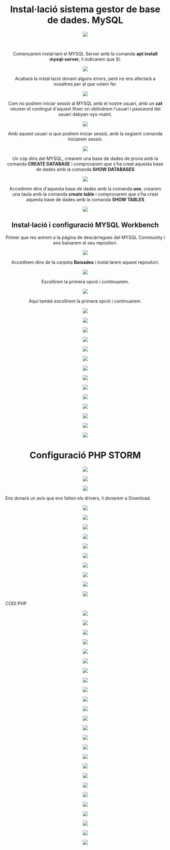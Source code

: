<h1 align="center">
  <b>Instal·lació sistema gestor de base de dades. MySQL</b>
</h1>

<p align="center">
  <img src="https://user-images.githubusercontent.com/91249151/155364414-9f5e788a-1d73-410c-a799-36d59c480bd3.png">
</p>
<br>
<p align="center">
  Començarem instal·lant el MYSQL Server amb la comanda <b>apt install mysql-server</b>, li indicarem que Sí.
</p>

<p align="center">
  <img src="https://user-images.githubusercontent.com/91249151/155302043-05e4211c-d0ca-4959-94db-917f8871cf96.png">
</p>

<p align="center">
Acabarà la instal·lació donant alguns errors, però no ens afectarà a nosaltres per al que volem fer.
</p>
  
<p align="center">
  <img src="https://user-images.githubusercontent.com/91249151/155302575-3ec9045c-8904-4ad1-8212-c01089af7a65.png">
</p>

<p align="center">
  Com no podrem iniciar sessió al MYSQL amb el nostre usuari, amb un <b>cat</b> veurem el contingut d'aquest fitxer on obtindrem l'usuari i password del usuari debyan-sys-maint.
</p>
  
<p align="center">
  <img src="https://user-images.githubusercontent.com/91249151/155303908-2f5f1a02-661a-4218-988d-6eb4de063f8e.png">
</p>

<p align="center">
  Amb aquest usuari sí que podrem iniciar sessió, amb la següent comanda iniciarem sessió.
</p>

<p align="center">
  <img src="https://user-images.githubusercontent.com/91249151/155304131-3461de9f-7aa5-491e-864a-e38abb11b687.png">
</p>

<p align="center">
  Un cop dins del MYSQL, crearem una base de dades de prova amb la comanda <b>CREATE DATABASE</b> i comprovarem que s'ha creat aquesta base de dades amb la comanda <b>SHOW DATABASES</b>
</p>

<p align="center">
  <img src="https://user-images.githubusercontent.com/91249151/155306057-bd714443-5384-4cb4-9a25-0882fe7ab05f.png">
</p>

<p align="center">
  Accedirem dins d'aquesta base de dades amb la comanda <b>use</b>, crearem una taula amb la comanda <b>create table</b> i comprovarem que s'ha creat aquesta base de dades amb la comanda <b>SHOW TABLES</b>
</p>

<p align="center">
  <img src="https://user-images.githubusercontent.com/91249151/155307587-e488a3a6-c8f3-420a-be5e-428da88894a0.png">
</p>

<h2 align="center">
  <b>Instal·lació i configuració MYSQL Workbench</b>
</h2>

<p align="center">
  Primer que res anirem a la pàgina de descàrregues del MYSQL Community i ens baixarem el seu repositori.
</p>

<p align="center">
  <img src="https://user-images.githubusercontent.com/91249151/155310036-c0f6bfe2-0c1e-4b7e-8f00-8bce15443fb1.png">
</p>

<p align="center">
  Accedirem dins de la carpeta <b>Baixades</b> i instal·larem aquest repositori.
</p>

<p align="center">
  <img src="https://user-images.githubusercontent.com/91249151/155310768-034e3b99-89f2-49fb-98cf-2088520743b5.png">
</p>

<p align="center">
  Escollirem la primera opció i continuarem.
</p>

<p align="center">
  <img src="https://user-images.githubusercontent.com/91249151/155310779-fa337d77-9617-4e4c-b082-9a4893374db2.png">
</p>

<p align="center">
  Aquí també escollirem la primera opció i continuarem.
</p>

<p align="center">
  <img src="https://user-images.githubusercontent.com/91249151/155310803-fb349ca9-082f-4588-a0a3-46893ba8903e.png">
</p>

<p align="center">
  <img src="https://user-images.githubusercontent.com/91249151/155310832-298e5d9c-1675-4e61-ab39-13b17561a022.png">
</p>

<p align="center">
  <img src="https://user-images.githubusercontent.com/91249151/155310851-7feb10cc-dba4-42da-bb04-bdf1cca18f16.png">
</p>

<p align="center">
  <img src="https://user-images.githubusercontent.com/91249151/155310867-e71052fc-3b88-4f35-a9ab-8f95c57e600b.png">
</p>

<p align="center">
  <img src="https://user-images.githubusercontent.com/91249151/155310880-78400ad2-d2d5-4d46-a239-676eb6d17473.png">
</p>

<p align="center">
  <img src="https://user-images.githubusercontent.com/91249151/155311299-89773416-0299-4ead-864e-879675f98854.png">
</p>

<p align="center">
  <img src="https://user-images.githubusercontent.com/91249151/155311321-8e5ac91e-3ea9-410a-9dc3-1f9ec3d36f03.png">
</p>

<p align="center">
  <img src="https://user-images.githubusercontent.com/91249151/155311759-4c0d4adc-14a1-46a7-af67-d554cd937bf3.png">
</p>

<p align="center">
  <img src="https://user-images.githubusercontent.com/91249151/155312190-8e2c69c8-6170-4645-afb7-3a7ddbf278de.png">
</p>

<p align="center">
  <img src="https://user-images.githubusercontent.com/91249151/155312191-bf4b69b6-d5a0-40e6-988e-dbcd348ab232.png">
</p>

<p align="center">
  <img src="https://user-images.githubusercontent.com/91249151/155313001-5035dabe-3282-42f0-b121-d0b4bfeedc70.png">
</p>

<p align="center">
  <img src="https://user-images.githubusercontent.com/91249151/155313010-7ea8d153-0839-470b-a002-cd2dc2870420.png">
</p>

<p align="center">
  <img src="https://user-images.githubusercontent.com/91249151/155313022-3f8325d2-ef86-4250-b18d-d6255cbfd519.png">
</p>

<p align="center">
  <img src="https://user-images.githubusercontent.com/91249151/155314088-65870cf4-7d2b-4090-ac01-657ae7d0ae9b.png">
</p>

<h1 align="center">
  <b>Configuració PHP STORM</b>
</h1>

<p align="center">
  <img src="https://user-images.githubusercontent.com/91249151/155317192-cae84918-ac80-4b4c-8bb4-6f6181e53d9f.png">
</p>

<p align="center">
  <img src="https://user-images.githubusercontent.com/91249151/155315996-b23ee806-7463-40b4-a0ee-4b8636bc8805.png">
</p>

<p align="center">
  <img src="https://user-images.githubusercontent.com/91249151/155316029-49f078fd-3eaf-4907-8807-635c45cd2bb1.png">
</p>

Ens donarà un avís que ens falten els drivers, li donarem a Download.

<p align="center">
  <img src="https://user-images.githubusercontent.com/91249151/155316041-7d70d924-610a-46d6-a165-b91e612190f4.png">
</p>


<p align="center">
  <img src="https://user-images.githubusercontent.com/91249151/155316870-7870a4aa-11a4-4861-a795-729d3f114763.png">
</p>

<p align="center">
  <img src="https://user-images.githubusercontent.com/91249151/155316845-dec9c2e5-1cbc-4734-bfa1-39fbb26f483e.png">
</p>

<p align="center">
  <img src="https://user-images.githubusercontent.com/91249151/155316985-b846f4dc-4f42-4d5d-b860-e2d392d5f5f1.png">
</p>

<p align="center">
  <img src="https://user-images.githubusercontent.com/91249151/155318235-d60601d9-cbd3-40d5-b871-cfd677990ef9.png">
</p>

<p align="center">
  <img src="https://user-images.githubusercontent.com/91249151/155318271-4d30eeb0-4d2f-4314-b7ad-b2cc708d5791.png">
</p>

<p align="center">
  <img src="https://user-images.githubusercontent.com/91249151/155318344-872b15ef-dc2d-4dda-8ed8-5f46c5ba08ad.png">
</p>

<p align="center">
  <img src="https://user-images.githubusercontent.com/91249151/155339568-b8cb6559-8f7e-441f-9002-6882a13853c6.png">
</p>

<p align="center">
  <img src="https://user-images.githubusercontent.com/91249151/155339582-ddc2f8c0-68da-4ebb-b9fd-19fde1d7e779.png">
</p>

<p align="center">
  <img src="https://user-images.githubusercontent.com/91249151/155339591-69b487c4-55b9-443f-9f38-fa63949d5a17.png">
</p>



CODI PHP

<p align="center">
  <img src="https://user-images.githubusercontent.com/91249151/155319512-f0b16c68-6348-40be-b7cc-e1745c8a9f9e.png">
</p>

<p align="center">
  <img src="https://user-images.githubusercontent.com/91249151/155320679-0c7001b9-dc0b-4208-a181-bcded24c7e03.png">
</p>

<p align="center">
  <img src="https://user-images.githubusercontent.com/91249151/155321350-ee8c76e6-6b60-4e79-8544-6748a286f441.png">
</p>

<p align="center">
  <img src="https://user-images.githubusercontent.com/91249151/155332635-b0dda926-c297-402f-aaea-9fc7d572fb7a.png">
</p>


<p align="center">
  <img src="https://user-images.githubusercontent.com/91249151/155332661-22add513-5485-442d-9fb2-b70d17160fb4.png">
</p>

<p align="center">
  <img src="https://user-images.githubusercontent.com/91249151/155333055-3066480b-5470-4d47-ad00-d94e669631e1.png">
</p>

<p align="center">
  <img src="https://user-images.githubusercontent.com/91249151/155333063-7c8ad2ad-02f7-4e65-8fc9-91708d16a603.png">
</p>

<p align="center">
  <img src="https://user-images.githubusercontent.com/91249151/155333956-f837680f-4a62-4b23-8ee1-ecd2bf978fc9.png">
</p>

<p align="center">
  <img src="https://user-images.githubusercontent.com/91249151/155333972-6d510bbc-d39e-45c8-80d8-01d637a9c51d.png">
</p>

<p align="center">
  <img src="https://user-images.githubusercontent.com/91249151/155333992-11a10708-371f-454c-85a5-4088d009a44b.png">
</p>

<p align="center">
  <img src="https://user-images.githubusercontent.com/91249151/155334022-d54f4220-5c90-4962-81e6-a39f143c9b6a.png">
</p>

<p align="center">
  <img src="https://user-images.githubusercontent.com/91249151/155335981-acc28a69-7fa7-4e22-aab0-97baebdff002.png">
</p>

<p align="center">
  <img src="https://user-images.githubusercontent.com/91249151/155336052-8a9f234b-f9e1-4e91-8829-99f1bf44ddf5.png">
</p>

<p align="center">
  <img src="https://user-images.githubusercontent.com/91249151/155336006-d9453e1e-bf83-46f1-83d7-a6d347036cf7.png">
</p>

<p align="center">
  <img src="https://user-images.githubusercontent.com/91249151/155340040-4f5b94db-3ac4-42ec-81ca-906b0e35a479.png">
</p>

<p align="center">
  <img src="https://user-images.githubusercontent.com/91249151/155340056-32c60c14-9319-4c0a-a668-f19c45063167.png">
</p>

<p align="center">
  <img src="https://user-images.githubusercontent.com/91249151/155475958-79727701-d85b-4f95-8188-20733d031bd0.png">
</p>

<p align="center">
  <img src="https://user-images.githubusercontent.com/91249151/155476003-1e020cf2-dff2-4172-87c5-90f95ce0f811.png">
</p>

<p align="center">
  <img src="https://user-images.githubusercontent.com/91249151/155476088-039b4689-0344-4755-b132-9c6d882928bb.png">
</p>

<p align="center">
  <img src="https://user-images.githubusercontent.com/91249151/155476437-c036c992-787f-4a96-ac81-9f832cf6af1d.png">
</p>


<p align="center">
  <img src="https://user-images.githubusercontent.com/91249151/155476454-73138404-cd01-4be8-a3b5-640fe2c3fe8c.png">
</p>

<p align="center">
  <img src="https://user-images.githubusercontent.com/91249151/155476502-12a95382-24ba-49ff-8952-3dc03e56d510.png">
</p>

<p align="center">
  <img src="https://user-images.githubusercontent.com/91249151/155476526-8399979a-ff00-4161-943f-032cb58ee144.png">
</p>

<p align="center">
  <img src="https://user-images.githubusercontent.com/91249151/155476601-81d2571d-0b83-4843-88a9-02b6452c9bb5.png">
</p>

<p align="center">
  <img src="https://user-images.githubusercontent.com/91249151/155476611-08f919b2-5cbc-4868-8936-baccd459d0ac.png">
</p>

